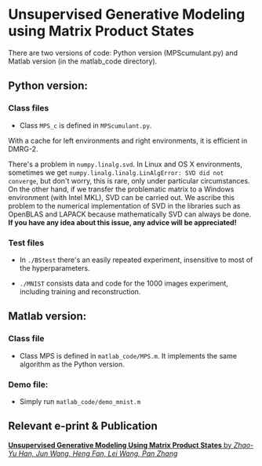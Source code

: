 # Unsupervised Generative Modeling using Matrix Product States
There are two versions of code: Python version (MPScumulant.py) and Matlab version (in the matlab_code directory).

## Python version:
### Class files

* Class `MPS_c` is defined in `MPScumulant.py`.

With a cache for left environments and right environments, it is efficient in DMRG-2.

There's a problem in `numpy.linalg.svd`. In Linux and OS X environments, sometimes we get `numpy.linalg.linalg.LinAlgError: SVD did not converge`, but don't worry, this is rare, only under particular circumstances. On the other hand, if we transfer the problematic matrix to a Windows environment (with Intel MKL), SVD can be carried out. We ascribe this problem to the numerical implementation of SVD in the libraries such as OpenBLAS and LAPACK because mathematically SVD can always be done. **If you have any idea about this issue, any advice will be appreciated!**

### Test files

* In `./BStest` there's an easily repeated experiment, insensitive to most of the hyperparameters.

* `./MNIST` consists data and code for the 1000 images experiment, including training and reconstruction.

## Matlab version:
### Class file
* Class MPS is defined in `matlab_code/MPS.m`.
It implements the same algorithm as the Python version.
### Demo file:
* Simply run `matlab_code/demo_mnist.m`

## Relevant e-print & Publication

[**Unsupervised Generative Modeling Using Matrix Product States** by *Zhao-Yu Han, Jun Wang, Heng Fan, Lei Wang, Pan Zhang*](https://arxiv.org/abs/1709.01662)
